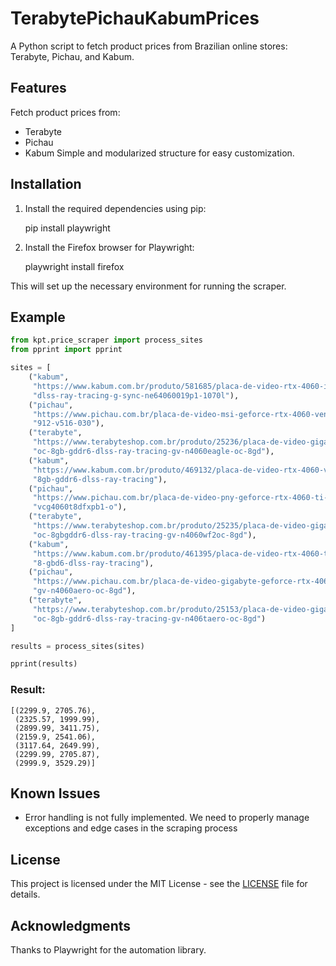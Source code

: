 # TerabytePichauKabumPrices
A Python script to fetch product prices from Brazilian online stores: Terabyte, Pichau, and Kabum.

## Features
Fetch product prices from:
- Terabyte
- Pichau
- Kabum
Simple and modularized structure for easy customization.

## Installation

1. Install the required dependencies using pip:

   pip install playwright

2. Install the Firefox browser for Playwright:

   playwright install firefox

This will set up the necessary environment for running the scraper.


## Example

```python
from kpt.price_scraper import process_sites
from pprint import pprint

sites = [
    ("kabum", 
     "https://www.kabum.com.br/produto/581685/placa-de-video-rtx-4060-infinity-2-palit-nvidia-geforce-8gb-gddr6-"
     "dlss-ray-tracing-g-sync-ne64060019p1-1070l"), 
    ("pichau", 
     "https://www.pichau.com.br/placa-de-video-msi-geforce-rtx-4060-ventus-2x-oc-8gb-gddr6-128-bit-white-"
     "912-v516-030"),  
    ("terabyte", 
     "https://www.terabyteshop.com.br/produto/25236/placa-de-video-gigabyte-nvidia-geforce-rtx-4060-eagle-"
     "oc-8gb-gddr6-dlss-ray-tracing-gv-n4060eagle-oc-8gd"),  
    ("kabum", 
     "https://www.kabum.com.br/produto/469132/placa-de-video-rtx-4060-ventus-2x-black-oc-msi-nvidia-geforce-"
     "8gb-gddr6-dlss-ray-tracing"),   
    ("pichau", 
     "https://www.pichau.com.br/placa-de-video-pny-geforce-rtx-4060-ti-verto-dual-fan-oc-8gb-gddr6-128-bit-"
     "vcg4060t8dfxpb1-o"),  
    ("terabyte", 
     "https://www.terabyteshop.com.br/produto/25235/placa-de-video-gigabyte-nvidia-geforce-rtx-4060-windforce-"
     "oc-8gbgddr6-dlss-ray-tracing-gv-n4060wf2oc-8gd"),  
    ("kabum", 
     "https://www.kabum.com.br/produto/461395/placa-de-video-rtx-4060-ti-ventus-3x-8g-oc-msi-nvidia-geforce-"
     "8-gbd6-dlss-ray-tracing"), 
    ("pichau", 
     "https://www.pichau.com.br/placa-de-video-gigabyte-geforce-rtx-4060-aero-oc-8gb-gddr6-128-bit-"
     "gv-n4060aero-oc-8gd"),  
    ("terabyte", 
     "https://www.terabyteshop.com.br/produto/25153/placa-de-video-gigabyte-nvidia-geforce-rtx-4060-ti-aero-"
     "oc-8gb-gddr6-dlss-ray-tracing-gv-n406taero-oc-8gd")
]

results = process_sites(sites)

pprint(results)
```


### Result:

``` 
[(2299.9, 2705.76),
 (2325.57, 1999.99),
 (2899.99, 3411.75),
 (2159.9, 2541.06),
 (3117.64, 2649.99),
 (2299.99, 2705.87),
 (2999.9, 3529.29)]
```

## Known Issues
- Error handling is not fully implemented. We need to properly manage exceptions and edge cases in the scraping process

## License
This project is licensed under the MIT License - see the [LICENSE](LICENSE) file for details.

## Acknowledgments
Thanks to Playwright for the automation library.
